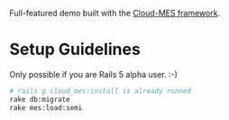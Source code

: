 Full-featured demo built with the [Cloud-MES framework](http://www.cloud-mes.com/).

# Setup Guidelines #

Only possible if you are Rails 5 alpha user. :-)

```bash
# rails g cloud_mes:install is already runned
rake db:migrate
rake mes:load:semi
```
